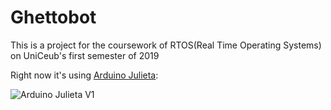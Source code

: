 # Ghettobot

This is a project for the coursework of RTOS(Real Time Operating Systems) on UniCeub's first semester of 2019


Right now it's using [Arduino Julieta](https://www.amazon.com/RoboCore-Julieta-V1/dp/B06X3RK75H?SubscriptionId=AKIAILSHYYTFIVPWUY6Q&tag=duckduckgo-osx-20&linkCode=xm2&camp=2025&creative=165953&creativeASIN=B06X3RK75H):

![Arduino Julieta V1](https://proxy.duckduckgo.com/iu/?u=https%3A%2F%2Fimages-na.ssl-images-amazon.com%2Fimages%2FI%2F51C4vIARNOL._SL160_.jpg&f=1)
